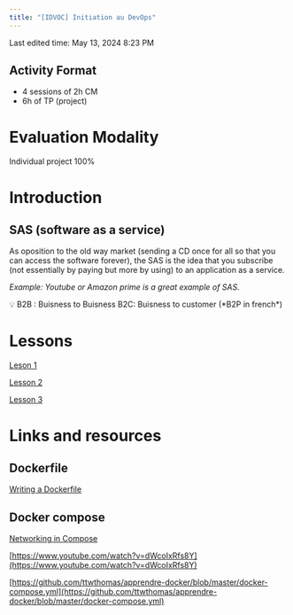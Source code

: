```yaml
---
title: "[IDVOC] Initiation au DevOps"
---
```

Last edited time: May 13, 2024 8:23 PM

## Activity Format

- 4 sessions of 2h CM
- 6h of TP (project)

# Evaluation Modality

Individual project 100%

# Introduction

## SAS (software as a service)

As oposition to the old way market (sending a CD once for all so that you can access the software forever), the SAS is the idea that you subscribe (not essentially by paying but more by using) to an application as a service.

*Example: Youtube or Amazon prime is a great example of SAS.*

<aside>
💡 B2B : Buisness to Buisness
B2C: Buisness to customer (*B2P in french*)

</aside>

# Lessons

[Leson 1](%5BIDVOC%5D%20Initiation%20au%20DevOps/Leson%201.md)

[Lesson 2](%5BIDVOC%5D%20Initiation%20au%20DevOps/Lesson%202.md)

[Lesson 3](%5BIDVOC%5D%20Initiation%20au%20DevOps/Lesson%203.md)

# Links and resources

## Dockerfile

[Writing a Dockerfile](https://docs.docker.com/guides/docker-concepts/building-images/writing-a-dockerfile/)

## Docker compose

[Networking in Compose](https://docs.docker.com/compose/networking/)

[https://www.youtube.com/watch?v=dWcoIxRfs8Y](https://www.youtube.com/watch?v=dWcoIxRfs8Y)

[https://github.com/ttwthomas/apprendre-docker/blob/master/docker-compose.yml](https://github.com/ttwthomas/apprendre-docker/blob/master/docker-compose.yml)
